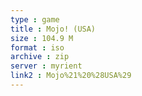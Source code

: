 ```yaml
---
type : game
title : Mojo! (USA)
size : 104.9 M
format : iso
archive : zip
server : myrient
link2 : Mojo%21%20%28USA%29
---
```

